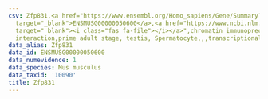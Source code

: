 ```yaml
---
csv: Zfp831,<a href="https://www.ensembl.org/Homo_sapiens/Gene/Summary?db=core;g=ENSMUSG00000050600"
  target="_blank">ENSMUSG00000050600</a>,<a href="https://www.ncbi.nlm.nih.gov/pubmed/25450459"
  target="_blank"><i class="fas fa-file"></i></a>",chromatin immunoprecipitation assay,direct
  interaction,prime adult stage, testis, Spermatocyte,,,transcriptional regulation,
data_alias: Zfp831
data_id: ENSMUSG00000050600
data_numevidence: 1
data_species: Mus musculus
data_taxid: '10090'
title: Zfp831
---
```

